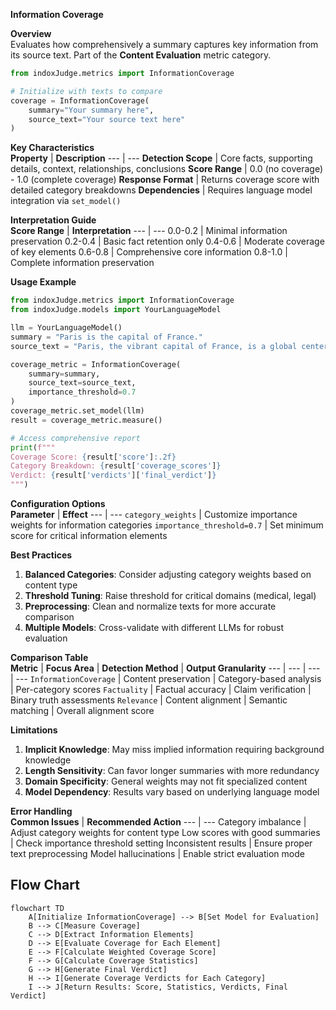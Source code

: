 **Information Coverage**

**Overview**  
Evaluates how comprehensively a summary captures key information from its source text. Part of the **Content Evaluation** metric category.

```python
from indoxJudge.metrics import InformationCoverage

# Initialize with texts to compare
coverage = InformationCoverage(
    summary="Your summary here",
    source_text="Your source text here"
)
```

**Key Characteristics**  
**Property** | **Description**
--- | ---
**Detection Scope** | Core facts, supporting details, context, relationships, conclusions
**Score Range** | 0.0 (no coverage) - 1.0 (complete coverage)
**Response Format** | Returns coverage score with detailed category breakdowns
**Dependencies** | Requires language model integration via `set_model()`

**Interpretation Guide**  
**Score Range** | **Interpretation**
--- | ---
0.0-0.2 | Minimal information preservation
0.2-0.4 | Basic fact retention only
0.4-0.6 | Moderate coverage of key elements
0.6-0.8 | Comprehensive core information
0.8-1.0 | Complete information preservation

**Usage Example**

```python
from indoxJudge.metrics import InformationCoverage
from indoxJudge.models import YourLanguageModel

llm = YourLanguageModel()
summary = "Paris is the capital of France."
source_text = "Paris, the vibrant capital of France, is a global center of art, fashion, and culture."

coverage_metric = InformationCoverage(
    summary=summary,
    source_text=source_text,
    importance_threshold=0.7
)
coverage_metric.set_model(llm)
result = coverage_metric.measure()

# Access comprehensive report
print(f"""
Coverage Score: {result['score']:.2f}
Category Breakdown: {result['coverage_scores']}
Verdict: {result['verdicts']['final_verdict']}
""")
```

**Configuration Options**  
**Parameter** | **Effect**
--- | ---
`category_weights` | Customize importance weights for information categories
`importance_threshold=0.7` | Set minimum score for critical information elements

**Best Practices**

1. **Balanced Categories**: Consider adjusting category weights based on content type
2. **Threshold Tuning**: Raise threshold for critical domains (medical, legal)
3. **Preprocessing**: Clean and normalize texts for more accurate comparison
4. **Multiple Models**: Cross-validate with different LLMs for robust evaluation

**Comparison Table**  
**Metric** | **Focus Area** | **Detection Method** | **Output Granularity**
--- | --- | --- | ---
`InformationCoverage` | Content preservation | Category-based analysis | Per-category scores
`Factuality` | Factual accuracy | Claim verification | Binary truth assessments
`Relevance` | Content alignment | Semantic matching | Overall alignment score

**Limitations**

1. **Implicit Knowledge**: May miss implied information requiring background knowledge
2. **Length Sensitivity**: Can favor longer summaries with more redundancy
3. **Domain Specificity**: General weights may not fit specialized content
4. **Model Dependency**: Results vary based on underlying language model

**Error Handling**  
**Common Issues** | **Recommended Action**
--- | ---
Category imbalance | Adjust category weights for content type
Low scores with good summaries | Check importance threshold setting
Inconsistent results | Ensure proper text preprocessing
Model hallucinations | Enable strict evaluation mode

## Flow Chart

```mermaid
flowchart TD
    A[Initialize InformationCoverage] --> B[Set Model for Evaluation]
    B --> C[Measure Coverage]
    C --> D[Extract Information Elements]
    D --> E[Evaluate Coverage for Each Element]
    E --> F[Calculate Weighted Coverage Score]
    F --> G[Calculate Coverage Statistics]
    G --> H[Generate Final Verdict]
    H --> I[Generate Coverage Verdicts for Each Category]
    I --> J[Return Results: Score, Statistics, Verdicts, Final Verdict]
```
